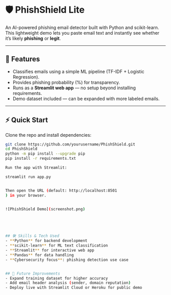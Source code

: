 # 🛡️ PhishShield Lite  
An AI-powered phishing email detector built with Python and scikit-learn.  
This lightweight demo lets you paste email text and instantly see whether it’s likely **phishing** or **legit**.  

---

## 🚀 Features
- Classifies emails using a simple ML pipeline (TF-IDF + Logistic Regression).  
- Provides phishing probability (%) for transparency.  
- Runs as a **Streamlit web app** — no setup beyond installing requirements.  
- Demo dataset included — can be expanded with more labeled emails.  

---

## ⚡ Quick Start

Clone the repo and install dependencies:

```bash
git clone https://github.com/yourusername/PhishShield.git
cd PhishShield
python -m pip install --upgrade pip
pip install -r requirements.txt

Run the app with Streamlit:

streamlit run app.py


Then open the URL (default: http://localhost:8501
) in your browser.


![PhishShield Demo](screenshot.png)





## 🛠️ Skills & Tech Used
- **Python** for backend development  
- **scikit-learn** for ML text classification  
- **Streamlit** for interactive web app  
- **Pandas** for data handling  
- **Cybersecurity focus**: phishing detection use case


## 🔮 Future Improvements
- Expand training dataset for higher accuracy  
- Add email header analysis (sender, domain reputation)  
- Deploy live with Streamlit Cloud or Heroku for public demo  



